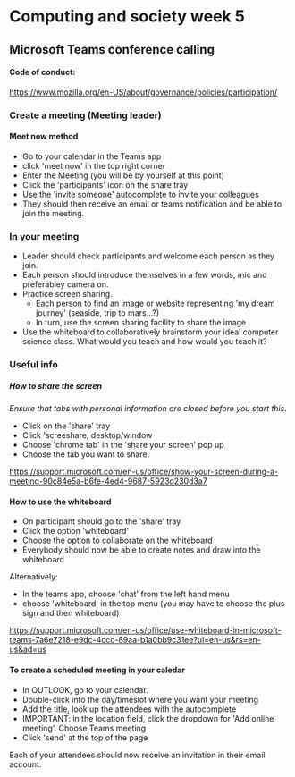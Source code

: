 # Computing and society week 5
## Microsoft Teams conference calling

#### Code of conduct:
https://www.mozilla.org/en-US/about/governance/policies/participation/


### Create a meeting (Meeting leader)

#### Meet now method

- Go to your calendar in the Teams app
- click 'meet now' in the top right corner
- Enter the Meeting (you will be by yourself at this point)
- Click the 'participants' icon on the share tray
- Use the 'invite someone' autocomplete to invite your colleagues
- They should then receive an email or teams notification and be able to join the meeting.


### In your meeting

- Leader should check participants and welcome each person as they join.
- Each person should introduce themselves in a few words, mic and preferabley camera on.
- Practice screen sharing.
    - Each person to find an image or website representing 'my dream journey' (seaside, trip to mars...?)
    - In turn, use the screen sharing facility to share the image
- Use the whiteboard to collaboratively brainstorm your ideal computer science class. What would you teach and how would  you teach it?


###  Useful info

##### How to share the screen

_Ensure that tabs with personal information are closed before you start this._
- Click on the 'share' tray
- Click 'screeshare, desktop/window
- Choose 'chrome tab' in the 'share your screen' pop up
- Choose the tab you want to share.

https://support.microsoft.com/en-us/office/show-your-screen-during-a-meeting-90c84e5a-b6fe-4ed4-9687-5923d230d3a7


#### How to use the whiteboard

- On participant should go to the 'share' tray
- Click the option 'whiteboard'
- Choose the option to collaborate on the whiteboard
- Everybody should now be able to create notes and draw into the whiteboard

Alternatively:
- In the teams app, choose 'chat' from the left hand menu
- choose 'whiteboard' in the top menu (you may have to choose the plus sign and then whiteboard)

https://support.microsoft.com/en-us/office/use-whiteboard-in-microsoft-teams-7a6e7218-e9dc-4ccc-89aa-b1a0bb9c31ee?ui=en-us&rs=en-us&ad=us


#### To create a scheduled meeting in your caledar

- In OUTLOOK, go to your calendar.
- Double-click into the day/timeslot where you want your meeting
- Add the title, look up the attendees with the autocomplete
- IMPORTANT: in the location field, click the dropdown for 'Add online meeting'.  Choose Teams meeting
- Click 'send' at the top of the page

Each of your attendees should now receive an invitation in their email account.
